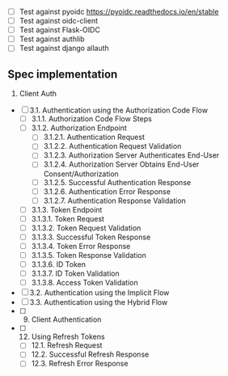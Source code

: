 - [ ] Test against pyoidc https://pyoidc.readthedocs.io/en/stable
- [ ] Test against oidc-client
- [ ] Test against Flask-OIDC
- [ ] Test against authlib
- [ ] Test against django allauth

## Spec implementation

1. Client Auth

- [ ] 3.1.  Authentication using the Authorization Code Flow
  - [ ] 3.1.1.  Authorization Code Flow Steps
  - [ ] 3.1.2.  Authorization Endpoint
    - [ ]   3.1.2.1.  Authentication Request
    - [ ]   3.1.2.2.  Authentication Request Validation
    - [ ]   3.1.2.3.  Authorization Server Authenticates End-User
    - [ ]   3.1.2.4.  Authorization Server Obtains End-User Consent/Authorization
    - [ ]   3.1.2.5.  Successful Authentication Response
    - [ ]   3.1.2.6.  Authentication Error Response
    - [ ]   3.1.2.7.  Authentication Response Validation
  - [ ]   3.1.3.  Token Endpoint
    - [ ]   3.1.3.1.  Token Request
    - [ ]   3.1.3.2.  Token Request Validation
    - [ ]   3.1.3.3.  Successful Token Response
    - [ ]   3.1.3.4.  Token Error Response
    - [ ]   3.1.3.5.  Token Response Validation
    - [ ]   3.1.3.6.  ID Token
    - [ ]   3.1.3.7.  ID Token Validation
    - [ ]   3.1.3.8.  Access Token Validation
- [ ] 3.2.  Authentication using the Implicit Flow
- [ ] 3.3.  Authentication using the Hybrid Flow
- [ ] 9.  Client Authentication
- [ ] 12.  Using Refresh Tokens
  - [ ]  12.1.  Refresh Request
  - [ ]  12.2.  Successful Refresh Response
  - [ ]  12.3.  Refresh Error Response
